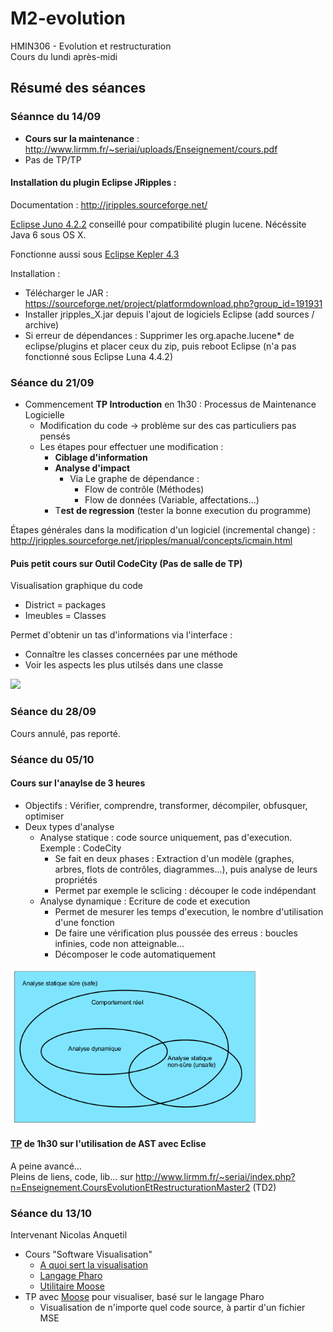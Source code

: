 # M2-evolution
HMIN306 - Evolution et restructuration  
Cours du lundi après-midi

## Résumé des séances

### Séannce du 14/09

- **Cours sur la maintenance** : http://www.lirmm.fr/~seriai/uploads/Enseignement/cours.pdf
- Pas de TP/TP

#### Installation du plugin Eclipse JRipples : 

Documentation : http://jripples.sourceforge.net/  

[Eclipse Juno 4.2.2](https://www.eclipse.org/downloads/packages/eclipse-classic-422/junosr2) conseillé pour compatibilité plugin lucene. Nécéssite Java 6 sous OS X.

Fonctionne aussi sous [Eclipse Kepler 4.3](http://www.eclipse.org/downloads/packages/release/Kepler/SR2)

Installation :
  - Télécharger le JAR : https://sourceforge.net/project/platformdownload.php?group_id=191931
  - Installer jripples_X.jar depuis l'ajout de logiciels Eclipse (add sources / archive)
  - Si erreur de dépendances : Supprimer les org.apache.lucene* de eclipse/plugins et placer ceux du zip, puis reboot Eclipse (n'a pas fonctionné sous Eclipse Luna 4.4.2)

### Séance du 21/09

- Commencement **TP Introduction**  en 1h30 : Processus de Maintenance Logicielle
  - Modification du code -> problème sur des cas particuliers pas pensés
  - Les étapes pour effectuer une modification :
    - **Ciblage d'information**
    - **Analyse d'impact**
      - Via Le graphe de dépendance :
        - Flow de contrôle (Méthodes)
        - Flow de données (Variable, affectations...)
    - T**est de regression** (tester la bonne execution du programme)

Étapes générales dans la modification d'un logiciel (incremental change) :  
http://jripples.sourceforge.net/jripples/manual/concepts/icmain.html

#### Puis petit cours sur **Outil CodeCity** (Pas de salle de TP)
Visualisation graphique du code
- District = packages
- Imeubles = Classes

Permet d'obtenir un tas d'informations via l'interface :
- Connaître les classes concernées par une méthode
- Voir les aspects les plus utilsés dans une classe

<img src="http://www.inf.usi.ch/phd/wettel/pics/codecity_screenshot.png" width="400px">  

### Séance du 28/09
Cours annulé, pas reporté.

### Séance du 05/10
#### Cours sur l'anaylse de 3 heures
- Objectifs : Vérifier, comprendre, transformer, décompiler, obfusquer, optimiser
- Deux types d'analyse
  - Analyse statique : code source uniquement, pas d'execution. Exemple : CodeCity
    - Se fait en deux phases : Extraction d'un modèle (graphes, arbres, flots de contrôles, diagrammes...), puis analyse de leurs propriétés
    - Permet par exemple le sclicing : découper le code indépendant
  - Analyse dynamique : Ecriture de code et execution
    - Permet de mesurer les temps d'execution, le nombre d'utilisation d'une fonction
    - De faire une vérification plus poussée des erreus : boucles infinies, code non atteignable...
    - Décomposer le code automatiquement

<img src="https://github.com/Doelia/M2-evolution/raw/master/cours/c21.png" width="400px">  

#### [TP](http://www.lirmm.fr/~seriai/uploads/Enseignement/TdEvol2.pdf) de 1h30 sur l'utilisation de AST avec Eclise
A peine avancé...  
Pleins de liens, code, lib... sur http://www.lirmm.fr/~seriai/index.php?n=Enseignement.CoursEvolutionEtRestructurationMaster2 (TD2)

### Séance du 13/10
Intervenant Nicolas Anquetil
- Cours "Software Visualisation"
  - [A quoi sert la visualisation](https://github.com/Doelia/M2-evolution/raw/master/cours/moose/software-visualisation.pdf)
  - [Langage Pharo](https://github.com/Doelia/M2-evolution/raw/master/cours/moose/pharo-intro.pdf)
  - [Utilitaire Moose](https://github.com/Doelia/M2-evolution/raw/master/cours/moose/moose-intro.pdf)
- TP avec [Moose](http://www.moosetechnology.org/) pour visualiser, basé sur le langage Pharo
  - Visualisation de n'importe quel code source, à partir d'un fichier MSE
